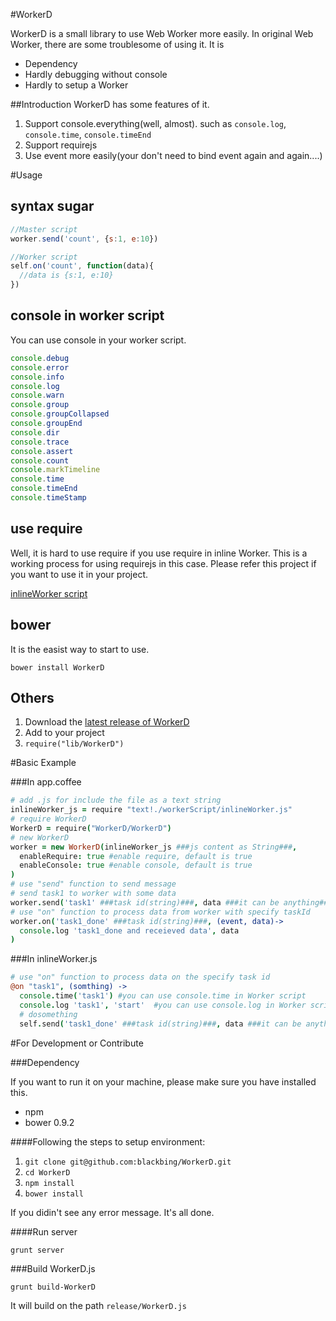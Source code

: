 #WorkerD

WorkerD is a small library to use Web Worker more easily. In original Web Worker,
there are some troublesome of using it. It is

* Dependency
* Hardly debugging without console
* Hardly to setup a Worker

##Introduction
WorkerD has some features of it.

1. Support console.everything(well, almost). such as ```console.log```, ```console.time```, ```console.timeEnd```
2. Support requirejs
3. Use event more easily(your don't need to bind event again and again....)

#Usage

## syntax sugar

``` javascript
//Master script
worker.send('count', {s:1, e:10})
```

``` javascript
//Worker script
self.on('count', function(data){
  //data is {s:1, e:10}
})
```

## console in worker script

You can use console in your worker script.

``` javascript
console.debug
console.error
console.info
console.log
console.warn
console.group
console.groupCollapsed
console.groupEnd
console.dir
console.trace
console.assert
console.count
console.markTimeline
console.time
console.timeEnd
console.timeStamp
```

## use require

Well, it is hard to use require if you use require in inline Worker. This is a working process for using requirejs in this case.
Please refer this project if you want to use it in your project. 

[inlineWorker script](https://github.com/blackbing/WorkerD/blob/master/app/scripts/workerScript/inlineWorker.coffee)

## bower
It is the easist way to start to use.

    bower install WorkerD

## Others

1. Download the [latest release of WorkerD](https://github.com/blackbing/WorkerD/tree/master/release)
2. Add to your project
3. ```require("lib/WorkerD")```

#Basic Example

###In app.coffee
``` coffeescript
# add .js for include the file as a text string
inlineWorker_js = require "text!./workerScript/inlineWorker.js"
# require WorkerD
WorkerD = require("WorkerD/WorkerD")
# new WorkerD
worker = new WorkerD(inlineWorker_js ###js content as String###,
  enableRequire: true #enable require, default is true
  enableConsole: true #enable console, default is true
)
# use "send" function to send message
# send task1 to worker with some data
worker.send('task1' ###task id(string)###, data ###it can be anything###)
# use "on" function to process data from worker with specify taskId
worker.on('task1_done' ###task id(string)###, (event, data)->
  console.log 'task1_done and receieved data', data
)
```

###In inlineWorker.js

``` coffeescript
# use "on" function to process data on the specify task id
@on "task1", (somthing) ->
  console.time('task1') #you can use console.time in Worker script
  console.log 'task1', 'start'  #you can use console.log in Worker script
  # dosomething
  self.send('task1_done' ###task id(string)###, data ###it can be anything###)
```


#For Development or Contribute

###Dependency

If you want to run it on your machine, please make sure you have installed this.

* npm
* bower 0.9.2

####Following the steps to setup environment:

1. ```git clone git@github.com:blackbing/WorkerD.git```
2. ```cd WorkerD```
3. ```npm install```
7. ```bower install```

If you didin't see any error message. It's all done.

####Run server

    grunt server

###Build WorkerD.js

    grunt build-WorkerD

It will build on the path ```release/WorkerD.js```
